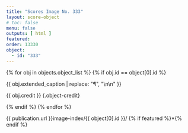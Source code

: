```yaml
---
title: "Scores Image No. 333"
layout: score-object
# toc: false
menu: false
outputs: [ html ]
featured: 
order: 13330
object:
  - id: "333"
---
```


{% for obj in objects.object_list %}
{% if obj.id == object[0].id %}

{{ obj.extended_caption | replace: "¶", "\n\n" }}

{{ obj.credit }} {.object-credit}

{% endif %}
{% endfor %}

<div class="object-credit object-url is-print-only">

{{ publication.url }}image-index/{{ object[0].id }}/ {% if featured %}*{% endif %}

</div>
